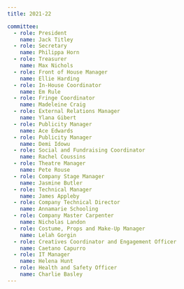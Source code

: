 ```yaml
---
title: 2021-22

committee:
  - role: President
    name: Jack Titley
  - role: Secretary
    name: Philippa Horn
  - role: Treasurer
    name: Max Nichols
  - role: Front of House Manager
    name: Ellie Harding
  - role: In-House Coordinator
    name: Em Rule
  - role: Fringe Coordinator
    name: Madeleine Craig
  - role: External Relations Manager
    name: Ylana Gibert
  - role: Publicity Manager
    name: Ace Edwards
  - role: Publicity Manager
    name: Demi Idowu
  - role: Social and Fundraising Coordinator
    name: Rachel Coussins
  - role: Theatre Manager
    name: Pete Rouse
  - role: Company Stage Manager
    name: Jasmine Butler
  - role: Technical Manager
    name: James Appleby
  - role: Company Technical Director
    name: Annamarie Schooling
  - role: Company Master Carpenter
    name: Nicholas Landon
  - role: Costume, Props and Make-Up Manager
    name: Lelah Gorgin
  - role: Creatives Coordinator and Engagement Officer
    name: Caetano Capurro
  - role: IT Manager
    name: Helena Hunt
  - role: Health and Safety Officer
    name: Charlie Basley
---
```

